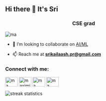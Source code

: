 ## Hi there 👋 It's Sri 
  
<h3 align="center">CSE grad</h3>

<p align="left"> <img src="https://komarev.com/ghpvc/?username=ma&label=Profile%20views&color=0e75b6&style=flat" alt="ma" /> </p>

- 👯 I’m looking to collaborate on [AI/ML]()

- 📫 Reach me at **srikailaash.pr@gmail.com**

<h3 align="left">Connect with me:</h3>
<p align="left">
<a href="https://x.com/invic_maneo" target="blank"><img align="center" src="https://raw.githubusercontent.com/rahuldkjain/github-profile-readme-generator/master/src/images/icons/Social/twitter.svg" alt="ma" height="30" width="40" /></a>
<a href="https://www.linkedin.com/in/sri-kailaash-kumar-s-7751b1260/" target="blank"><img align="center" src="https://raw.githubusercontent.com/rahuldkjain/github-profile-readme-generator/master/src/images/icons/Social/linked-in-alt.svg" alt="maximistic" height="30" width="40" /></a>
<a href="https://www.hackerrank.com/profile/srikailaash123" target="blank"><img align="center" src="https://raw.githubusercontent.com/rahuldkjain/github-profile-readme-generator/master/src/images/icons/Social/hackerrank.svg" alt="ma" height="30" width="40" /></a>
<a href="https://leetcode.com/u/maximistic/" target="blank"><img align="center" src="https://raw.githubusercontent.com/rahuldkjain/github-profile-readme-generator/master/src/images/icons/Social/leet-code.svg" alt="ma" height="30" width="40" /></a>
</p>

<p><img align="center" src="https://github-readme-streak-stats.herokuapp.com/?user=maximistic&" alt="streak statistics" /></p>

